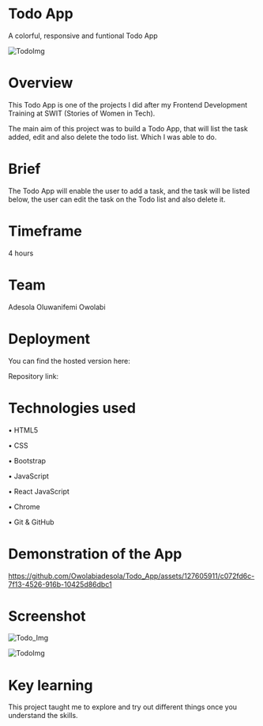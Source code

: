 
# Todo App

A colorful, responsive and funtional Todo App


![TodoImg](https://github.com/Owolabiadesola/Todo_App/assets/127605911/f07368ee-c590-4c62-81e8-34234e5eb0dc)


# Overview

This Todo App is one of the projects I did after my Frontend Development Training at SWIT (Stories of Women in Tech).

The main aim of this project was to build a Todo App, that will list the task added, edit and also delete the todo list. Which I was able to do.


# Brief 

The Todo App will enable the user to add a task, and the task will be listed below, the user can edit the task on the Todo list and also delete it. 


# Timeframe

4 hours

# Team

Adesola Oluwanifemi Owolabi

# Deployment 

You can find the hosted version here:

Repository link:


# Technologies used 

• HTML5

• CSS

• Bootstrap 

• JavaScript

• React JavaScript

• Chrome

• Git & GitHub


# Demonstration of the App


https://github.com/Owolabiadesola/Todo_App/assets/127605911/c072fd6c-7f13-4526-916b-10425d86dbc1


# Screenshot

![Todo_Img](https://github.com/Owolabiadesola/Todo_App/assets/127605911/b6aed542-0563-49b5-b6e1-cc46182c0805)

![TodoImg](https://github.com/Owolabiadesola/Todo_App/assets/127605911/18986ea1-9940-418f-88b7-d1901a2d273a)


# Key learning

This project taught me to explore and try out different things once you understand the skills. 


